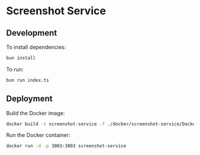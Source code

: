 # Screenshot Service

## Development

To install dependencies:

```bash
bun install
```

To run:

```bash
bun run index.ts
```

## Deployment

Build the Docker image:

```bash
docker build -t screenshot-service -f ./docker/screenshot-service/Dockerfile .
```

Run the Docker container:

```bash
docker run -d -p 3003:3003 screenshot-service
```
